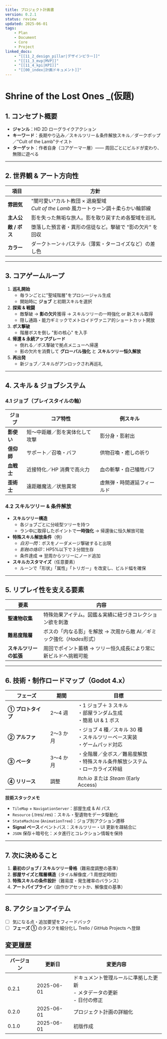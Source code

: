 ```yaml
---
title: プロジェクト計画書
version: 0.2.1
status: review
updated: 2025-06-01
tags:
    - Plan
    - Document
    - Core
    - Project
linked_docs:
    - "[[11_2_design_pillar|デザインピラー]]"
    - "[[11_3_mvp|MVP]]"
    - "[[11_4_kpi|KPI]]"
    - "[[00_index|計画ドキュメント]]"
---
```


# Shrine of the Lost Ones \_(仮題)

## 1. コンセプト概要

-   **ジャンル**：HD 2D ローグライクアクション 
-   **キーワード**：長期やり込み／スキルツリー＆条件解放スキル／ダークポップ／"Cult of the Lamb"テイスト
-   **ターゲット**：作者自身（コアゲーマー層）—— 周回ごとにビルドが変わり、無限に遊べる

---

## 2. 世界観 & アート方向性

| 項目         | 方針                                                         |
| ---------- | ---------------------------------------------------------- |
| **雰囲気**    | "闇可愛い"カルト教団 × 退廃聖域 <br>_Cult of the Lamb_ 風カートゥーン調＋柔らかい輪郭線 |
| **主人公**    | 影を失った無垢な旅人。影を取り戻すため各聖域を巡礼                                  |
| **敵 / ボス** | 堕落した預言者・異形の信徒など。撃破で "影の欠片" を回収                             |
| **カラー**    | ダークトーン＋パステル（薄紫・ターコイズなど）の差し色                                |

---

## 3. コアゲームループ

1. **巡礼開始**
    - 毎ランごとに"聖域階層"をプロシージャル生成
    - 開始時に **ジョブ** と初期スキルを選択
2. **探索 & 戦闘**
    - 敵撃破 → **影の欠片**獲得 → スキルツリーの一時強化 or 新スキル取得
    - 隠し通路・能力ギミックでメトロイドヴァニア的ショートカット開放
3. **ボス撃破**
    - 階層ボスを倒し "影の核心" を入手
4. **帰還 & 永続アップグレード**
    - 倒れる／ボス撃破で拠点メニューへ帰還
    - 影の欠片を消費して **グローバル強化** と **スキルツリー恒久解放**
5. **再出発**
    - 新ジョブ／スキルがアンロックされ再巡礼

---

## 4. スキル & ジョブシステム

### 4.1 ジョブ（プレイスタイルの軸）

| ジョブ     | コア特性                       | 例スキル                   |
| ---------- | ------------------------------ | -------------------------- |
| **影使い** | 短〜中距離／影を実体化して攻撃 | 影分身・影射出             |
| **信仰師** | サポート／召喚・バフ           | 供物召喚・癒しの祈り       |
| **血戦士** | 近接特化／HP 消費で高火力      | 血の斬撃・自己犠牲バフ     |
| **歪術士** | 遠距離魔法／状態異常           | 虚無弾・時間遅延フィールド |

### 4.2 スキルツリー & 条件解放

-   **スキルツリー構造**
    -   各ジョブごとに分岐型ツリーを持つ
    -   ラン中に取得したポイントで**一時強化** → 帰還後に恒久解放可能
-   **特殊スキル解放条件**（例）
    -   _白刃一閃_：ボスをノーダメージ撃破すると出現
    -   _影蝕の烙印_：HP5%以下で３分間生存
    -   条件達成 ⇒ 翌周からツリーにノード追加
-   **スキルカスタマイズ**（任意要素）
    -   ルーンで「形状」「属性」「トリガー」を改変し、ビルド幅を確保

---

## 5. リプレイ性を支える要素

| 要素                   | 内容                                                                  |
| ---------------------- | --------------------------------------------------------------------- |
| **聖遺物収集**         | 特殊効果アイテム。図鑑＆実績に紐づきコレクション欲を刺激              |
| **難易度階層**         | ボスの「内なる影」を解放 → 次周から敵 AI／ギミック強化（*Hades*形式） |
| **スキルツリーの拡張** | 周回でポイント蓄積 → ツリー恒久成長により常に新ビルドへ挑戦可能       |

---

## 6. 技術・制作ロードマップ（Godot 4.x）

| フェーズ           | 期間      | 目標                                                                                 |
| ------------------ | --------- | ------------------------------------------------------------------------------------ |
| **① プロトタイプ** | 2〜4 週   | ・1 ジョブ＋ 3 スキル <br>・部屋ランダム生成 <br>・簡易 UI & 1 ボス                  |
| **② アルファ**     | 2〜3 か月 | ・ジョブ 4 種／スキル 30 種 <br>・スキルツリーベース実装 <br>・ゲームパッド対応      |
| **③ ベータ**       | 3〜4 か月 | ・全階層／全ボス／難易度解放 <br>・特殊スキル条件解放システム <br>・ローカライズ枠組 |
| **④ リリース**     | 調整      | _Itch.io_ または _Steam_ (Early Access)                                              |

**技術スタックメモ**

-   `TileMap` + `NavigationServer`：部屋生成 & AI パス
-   `Resource` (.tres/.res)：スキル・聖遺物をデータ駆動化
-   `StateMachine` (`AnimationTree`)：ジョブ別アクション遷移
-   **Signal ベース**イベントバス：スキルツリー・UI 更新を疎結合に
-   `JSON` 保存＋暗号化：メタ進行とコレクション情報を保持

---

## 7. 次に決めること

1. **最初のジョブ / スキルツリー骨格**（難易度調整の基準）
2. **部屋サイズと階層構造**（タイル解像度／1 周想定時間）
3. **特殊スキルの条件設計**（難易度・発生確率のバランス）
4. **アートパイプライン**（自作かアセットか、解像度の基準）

---

## 8. アクションアイテム

-   [ ] 気になる点・追加要望をフィードバック
-   [ ] **フェーズ ①** のタスクを細分化し Trello / GitHub Projects へ登録

## 変更履歴

| バージョン | 更新日     | 変更内容                                                                   |
| ---------- | ---------- | -------------------------------------------------------------------------- |
| 0.2.1      | 2025-06-01 | ドキュメント管理ルールに準拠した更新<br>- メタデータの更新<br>- 日付の修正 |
| 0.2.0      | 2025-06-01 | プロジェクト計画の詳細化                                                   |
| 0.1.0      | 2025-06-01 | 初版作成                                                                   |
